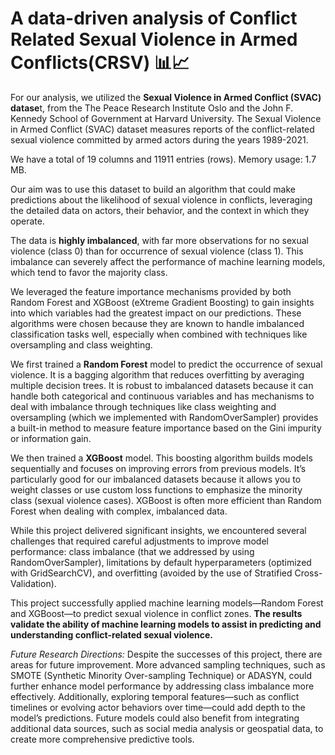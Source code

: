 # A data-driven analysis of Conflict Related Sexual Violence in Armed Conflicts(CRSV) 📊📈 

For our analysis, we utilized the **Sexual Violence in Armed Conflict (SVAC) datase**t, from the
The Peace Research Institute Oslo and the John F. Kennedy School of Government at
Harvard University. The Sexual Violence in Armed Conflict (SVAC) dataset measures reports
of the conflict-related sexual violence committed by armed actors during the years
1989-2021.

We have a total of 19 columns and 11911 entries (rows). Memory usage: 1.7 MB.

Our aim was to use this dataset to build an algorithm that could make predictions about the
likelihood of sexual violence in conflicts, leveraging the detailed data on actors, their behavior, and the context in which they operate.

The data is **highly imbalanced**, with far more observations for no sexual violence (class 0)
than for occurrence of sexual violence (class 1). This imbalance can severely affect the
performance of machine learning models, which tend to favor the majority class.

We leveraged the feature importance mechanisms provided by
both Random Forest and XGBoost (eXtreme Gradient Boosting) to gain insights into which
variables had the greatest impact on our predictions. These algorithms were chosen because they are known to handle imbalanced classification tasks well, especially when
combined with techniques like oversampling and class weighting.

We first trained a **Random Forest** model to predict the occurrence of sexual violence. It is a
bagging algorithm that reduces overfitting by averaging multiple decision trees. It is robust to
imbalanced datasets because it can handle both categorical and continuous variables and
has mechanisms to deal with imbalance through techniques like class weighting and
oversampling (which we implemented with RandomOverSampler) provides a built-in method
to measure feature importance based on the Gini impurity or information gain.

We then trained a **XGBoost** model. This boosting algorithm builds models sequentially and focuses on improving errors from
previous models. It’s particularly good for our imbalanced datasets because it allows you to
weight classes or use custom loss functions to emphasize the minority class (sexual violence
cases). XGBoost is often more efficient than Random Forest when dealing with complex,
imbalanced data. 

While this project delivered significant insights, we encountered several challenges that
required careful adjustments to improve model performance: class imbalance (that we addressed by using RandomOverSampler), limitations by default
hyperparameters (optimized with GridSearchCV), and overfitting (avoided by the use of Stratified Cross-Validation).

This project successfully applied machine learning models—Random Forest and
XGBoost—to predict sexual violence in conflict zones. **The results validate the ability of machine learning models to assist in predicting
and understanding conflict-related sexual violence.**

*Future Research Directions:* Despite the successes of this project, there are areas for
future improvement. More advanced sampling techniques, such as SMOTE
(Synthetic Minority Over-sampling Technique) or ADASYN, could further enhance
model performance by addressing class imbalance more effectively. Additionally,
exploring temporal features—such as conflict timelines or evolving actor behaviors
over time—could add depth to the model’s predictions. Future models could also
benefit from integrating additional data sources, such as social media analysis or
geospatial data, to create more comprehensive predictive tools.



